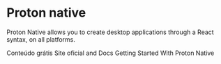# Proton native

Proton Native allows you to create desktop applications through a React syntax, on all platforms.

<ResourceGroupTitle>Conteúdo grátis</ResourceGroupTitle>
<BadgeLink colorScheme='blue' badgeText='Site oficial' href='https://proton-native.js.org/'>Site oficial and Docs</BadgeLink>
<BadgeLink badgeText='Watch' href='https://www.youtube.com/watch?v=Hw6vPBfVVeo'>Getting Started With Proton Native</BadgeLink>
